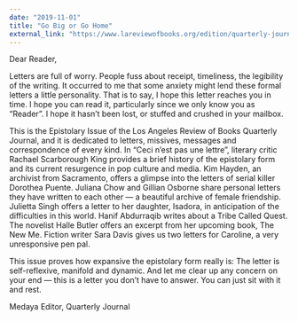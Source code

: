 ```yaml
---
date: "2019-11-01"
title: "Go Big or Go Home"
external_link: "https://www.lareviewofbooks.org/edition/quarterly-journal-no-21-epistolary-issue/#!"
---
```




Dear Reader,

Letters are full of worry. People fuss about receipt, timeliness, the legibility of the writing. It occurred to me that some anxiety might lend these formal letters a little personality. That is to say, I hope this letter reaches you in time. I hope you can read it, particularly since we only know you as “Reader”. I hope it hasn’t been lost, or stuffed and crushed in your mailbox.

This is the Epistolary Issue of the Los Angeles Review of Books Quarterly Journal, and it is dedicated to letters, missives, messages and correspondence of every kind. In “Ceci n’est pas une lettre”, literary critic Rachael Scarborough King provides a brief history of the epistolary form and its current resurgence in pop culture and media. Kim Hayden, an archivist from Sacramento, offers a glimpse into the letters of serial killer Dorothea Puente. Juliana Chow and Gillian Osborne share personal letters they have written to each other — a beautiful archive of female friendship. Julietta Singh offers a letter to her daughter, Isadora, in anticipation of the difficulties in this world. Hanif Abdurraqib writes about a Tribe Called Quest. The novelist Halle Butler offers an excerpt from her upcoming book, The New Me. Fiction writer Sara Davis gives us two letters for Caroline, a very unresponsive pen pal.

This issue proves how expansive the epistolary form really is: The letter is self-reflexive, manifold and dynamic. And let me clear up any concern on your end — this is a letter you don’t have to answer. You can just sit with it and rest.

Medaya
Editor, Quarterly Journal